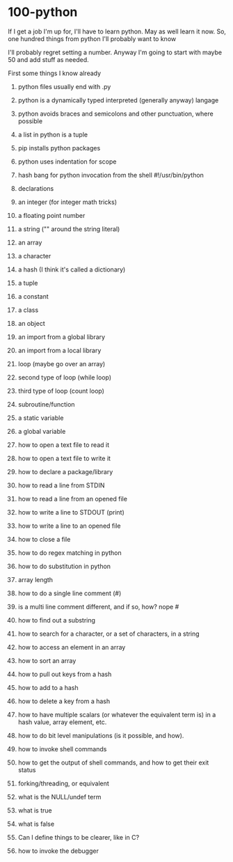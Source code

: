 100-python
==========

If I get a job I'm up for, I'll have to learn python.  May as well learn it now.  So, one hundred things from python I'll probably want to know

I'll probably regret setting a number.  Anyway I'm going to start with maybe 50 and add stuff as needed.

First some things I know already
1. python files usually end with .py
2. python is a dynamically typed interpreted (generally anyway) langage
3. python avoids braces and semicolons and other punctuation, where possible
4. a list in python is a tuple
5. pip installs python packages
6. python uses indentation for scope

1. hash bang for python invocation from the shell #!/usr/bin/python
2. declarations
3. an integer (for integer math tricks)
4. a floating point number
5. a string ("" around the string literal)
6. an array
7. a character
8. a hash (I think it's called a dictionary)
9. a tuple 
10. a constant
11. a class
12. an object
13. an import from a global library
14. an import from a local library
15. loop (maybe go over an array)
16. second type of loop (while loop)
17. third type of loop (count loop)
18. subroutine/function
19. a static variable
20. a global variable
21. how to open a text file to read it
22. how to open a text file to write it
23. how to declare a package/library
24. how to read a line from STDIN
25. how to read a line from an opened file
26. how to write a line to STDOUT (print)
27. how to write a line to an opened file
28. how to close a file
29. how to do regex matching in python
30. how to do substitution in python
31. array length
32. how to do a single line comment (#)
33. is a multi line comment different, and if so, how? nope #
34. how to find out a substring
35. how to search for a character, or a set of characters, in a string
36. how to access an element in an array
37. how to sort an array
38. how to pull out keys from a hash
39. how to add to a hash
40. how to delete a key from a hash
41. how to have multiple scalars (or whatever the equivalent term is) in a hash value, array element, etc.
42. how to do bit level manipulations (is it possible, and how).
43. how to invoke shell commands
44. how to get the output of shell commands, and how to get their exit status
45. forking/threading, or equivalent
46. what is the NULL/undef term
47. what is true
48. what is false
49. Can I define things to be clearer, like in C?
50. how to invoke the debugger
